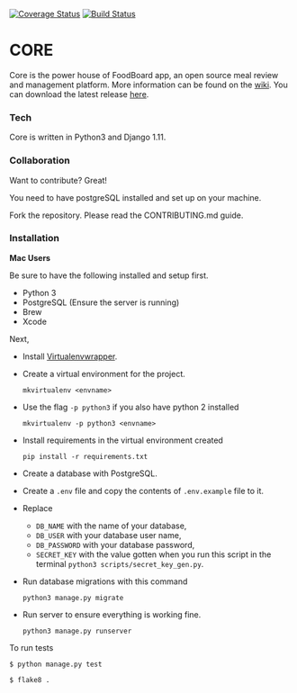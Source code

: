 [![Coverage Status](https://coveralls.io/repos/github/teamtaverna/core/badge.svg?branch=master)](https://coveralls.io/github/teamtaverna/core?branch=master) [![Build Status](https://travis-ci.org/teamtaverna/core.svg?branch=master)](https://travis-ci.org/teamtaverna/core)

# CORE
Core is the power house of FoodBoard app, an open source meal review and management platform. More information can be found on the [wiki](https://github.com/teamtaverna/assets/wiki). You can download the latest release [here](https://github.com/teamtaverna/core/releases/latest).

### Tech
Core is written in Python3 and Django 1.11.

### Collaboration

Want to contribute? Great!

You need to have postgreSQL installed and set up on your machine.

Fork the repository. Please read the CONTRIBUTING.md guide.

### Installation

**Mac Users**

Be sure to have the following installed and setup first.
* Python 3
* PostgreSQL (Ensure the server is running)
* Brew
* Xcode

Next,
* Install [Virtualenvwrapper](https://virtualenvwrapper.readthedocs.org/en/latest/install.html).
* Create a virtual environment for the project.
    ```
    mkvirtualenv <envname>
    ```

* Use the flag `-p python3` if you also have python 2 installed
    ```
    mkvirtualenv -p python3 <envname>
    ```

* Install requirements in the virtual environment created
    ```
    pip install -r requirements.txt
    ```

* Create a database with PostgreSQL.
* Create a `.env` file and copy the contents of `.env.example` file to it.
* Replace
  - `DB_NAME` with the name of your database,
  - `DB_USER` with your database user name,
  - `DB_PASSWORD` with your database password,
  - `SECRET_KEY` with the value gotten when you run this script in the terminal `python3 scripts/secret_key_gen.py`.

* Run database migrations with this command
    ```
    python3 manage.py migrate
    ```

* Run server to ensure everything is working fine.
    ```
    python3 manage.py runserver
    ```


To run tests
```
$ python manage.py test
```
```
$ flake8 .
```
